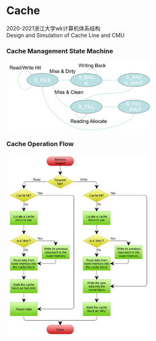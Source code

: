 # Cache
2020-2021浙江大学wk计算机体系结构  
Design and Simulation of Cache Line and CMU

### Cache Management State Machine
<img src="https://github.com/cyjjj/Cache/blob/main/Cache%20Management%20State%20Machine.png" width=375 alt="Cache Management State Machine" />

### Cache Operation Flow
<img src="https://github.com/cyjjj/Cache/blob/main/Cache%20Operation%20Flow.png" width=375 alt="Cache Operation Flow" />

